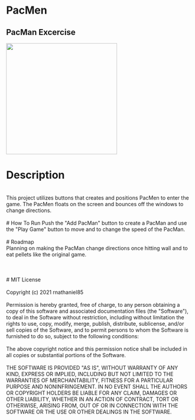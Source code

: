 # PacMen
## PacMan Excercise
<img src="/img/PacMan1.png" width= '300px'/>

# Description
</br>
This project utilizes buttons that creates and positions PacMen to enter the game. The PacMen floats on the screen and bounces off the windows to change directions. 
</br>
</br>
# How To Run
Push the "Add PacMan" button to create a PacMan and use the "Play Game" button to move and to change the speed of the PacMan.
</br>
</br>
# Roadmap
</br>
Planning on making the PacMan change directions once hitting wall and to eat pellets like the original game.
</br>
</br>
</br>
</br>
# MIT License
</br>
</br>
Copyright (c) 2021 rnathaniel85
</br>
</br>
Permission is hereby granted, free of charge, to any person obtaining a copy
of this software and associated documentation files (the "Software"), to deal
in the Software without restriction, including without limitation the rights
to use, copy, modify, merge, publish, distribute, sublicense, and/or sell
copies of the Software, and to permit persons to whom the Software is
furnished to do so, subject to the following conditions:
</br>
</br>
The above copyright notice and this permission notice shall be included in all
copies or substantial portions of the Software.
</br>
</br>
THE SOFTWARE IS PROVIDED "AS IS", WITHOUT WARRANTY OF ANY KIND, EXPRESS OR
IMPLIED, INCLUDING BUT NOT LIMITED TO THE WARRANTIES OF MERCHANTABILITY,
FITNESS FOR A PARTICULAR PURPOSE AND NONINFRINGEMENT. IN NO EVENT SHALL THE
AUTHORS OR COPYRIGHT HOLDERS BE LIABLE FOR ANY CLAIM, DAMAGES OR OTHER
LIABILITY, WHETHER IN AN ACTION OF CONTRACT, TORT OR OTHERWISE, ARISING FROM,
OUT OF OR IN CONNECTION WITH THE SOFTWARE OR THE USE OR OTHER DEALINGS IN THE
SOFTWARE.

